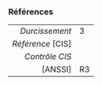 ### Références

|                 |    |
|----------------:|:---|
|   *Durcissement*| 3 |
|*Référence* [CIS]|  |
|   *Contrôle CIS*|  |
|          [ANSSI]| R3 |
